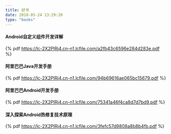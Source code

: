 ```yaml
---
title: 好书
date: 2018-05-24 13:29:20
type: "books"
---
```

#### Android自定义组件开发详解
{% pdf https://lc-2X2PlRj4.cn-n1.lcfile.com/a2fb43c6596e284d283e.pdf %}

#### 阿里巴巴Java开发手册
{% pdf https://lc-2X2PlRj4.cn-n1.lcfile.com/94b69616ae065bc15679.pdf %}

#### 阿里巴巴Android开发手册
{% pdf https://lc-2X2PlRj4.cn-n1.lcfile.com/75341a46f4ca8d7d7bd9.pdf %}

#### 深入探索Android热修复技术原理
{% pdf https://lc-2X2PlRj4.cn-n1.lcfile.com/3fefc57d9808a8b8b4fb.pdf %}
